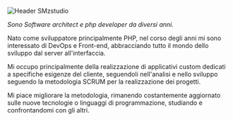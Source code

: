![Header SMzstudio](https://media-exp1.licdn.com/dms/image/C4D16AQFtoD5OYXMayw/profile-displaybackgroundimage-shrink_200_800/0?e=1602115200&v=beta&t=YBH_-awF_9kCtVFRwz5yHNgoCBtz8mUIbx1xqRhXrm0)

_Sono Software architect e php developer da diversi anni._

Nato come sviluppatore principalmente PHP, nel corso degli anni mi sono interessato di DevOps e Front-end, abbracciando tutto il mondo dello sviluppo dal server all'interfaccia.

Mi occupo principalmente della realizzazione di applicativi custom dedicati a specifiche esigenze del cliente, seguendoli nell'analisi e nello sviluppo seguendo la metodologia SCRUM per la realizzazione dei progetti.

Mi piace migliorare la metodologia, rimanendo costantemente aggiornato sulle nuove tecnologie o linguaggi di programmazione, studiando e confrontandomi con gli altri.
